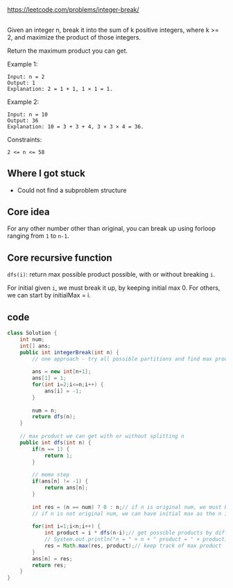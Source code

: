 
##

https://leetcode.com/problems/integer-break/

##

Given an integer n, break it into the sum of k positive integers, where k >= 2, and maximize the product of those integers.

Return the maximum product you can get.

Example 1:
```
Input: n = 2
Output: 1
Explanation: 2 = 1 + 1, 1 × 1 = 1.
```
Example 2:
```
Input: n = 10
Output: 36
Explanation: 10 = 3 + 3 + 4, 3 × 3 × 4 = 36.
 ```

Constraints:
```
2 <= n <= 58
```

##

## Where I got stuck

* Could not find a subproblem structure

## Core idea

For any other number other than original, you can break up using forloop ranging from `1` to `n-1`.

## Core recursive function

`dfs(i)`: return max possible product possible, with or without breaking `i`.

For initial given `i`, we must break it up, by keeping initial max 0.
For others, we can start by initialMax = i.

## code

```java
class Solution {
    int num;
    int[] ans;
    public int integerBreak(int n) {
        // one approach - try all possible partitions and find max product
    
        ans = new int[n+1];
        ans[1] = 1;
        for(int i=2;i<=n;i++) {
            ans[i] = -1;
        }
        
        num = n;
        return dfs(n);
    }
    
    // max product we can get with or without splitting n
    public int dfs(int n) {
        if(n == 1) {
            return 1;
        }
    
        // memo step
        if(ans[n] != -1) {
            return ans[n];
        }
        
        int res = (n == num) ? 0 : n;// if n is original num, we must break it up and keep initialmax 0
        // if n is not original num, we can have initial max as the n itself
        
        for(int i=1;i<n;i++) {
            int product = i * dfs(n-i);// get possible products by different partitions
            // System.out.println("n = " + n + " product = " + product);
            res = Math.max(res, product);// keep track of max product 
        }
        ans[n] = res;
        return res;
    }
}
```